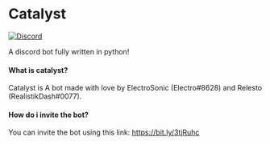 # Catalyst
[![Discord](https://discordapp.com/api/guilds/790341309713088513/widget.png?style=shield)](https://discord.gg/jPa4t4UNBU)

A discord bot fully written in python!

#### What is catalyst?
Catalyst is A bot made with love by ElectroSonic (Electro#8628) and Relesto (RealistikDash#0077).

#### How do i invite the bot?
You can invite the bot using this link: https://bit.ly/3tjRuhc
